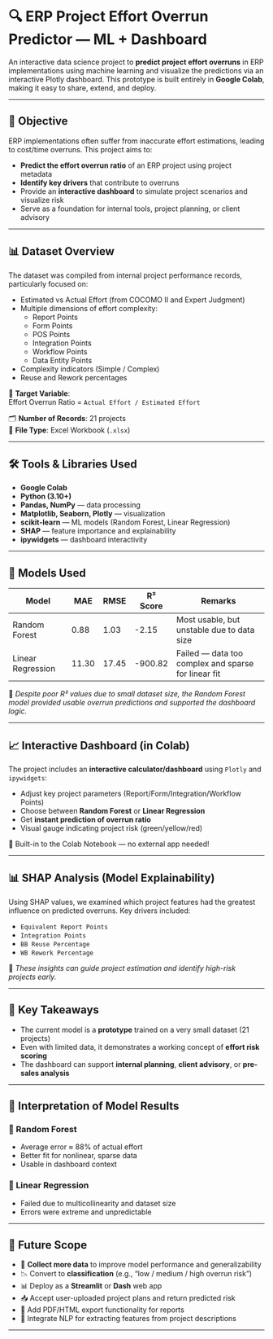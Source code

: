 # 🔍 ERP Project Effort Overrun Predictor — ML + Dashboard 

An interactive data science project to **predict project effort overruns** in ERP implementations using machine learning and visualize the predictions via an interactive Plotly dashboard. This prototype is built entirely in **Google Colab**, making it easy to share, extend, and deploy.

---

## 📌 Objective

ERP implementations often suffer from inaccurate effort estimations, leading to cost/time overruns. This project aims to:

- **Predict the effort overrun ratio** of an ERP project using project metadata
- **Identify key drivers** that contribute to overruns
- Provide an **interactive dashboard** to simulate project scenarios and visualize risk
- Serve as a foundation for internal tools, project planning, or client advisory

---

## 📊 Dataset Overview

The dataset was compiled from internal project performance records, particularly focused on:

- Estimated vs Actual Effort (from COCOMO II and Expert Judgment)
- Multiple dimensions of effort complexity:
  - Report Points
  - Form Points
  - POS Points
  - Integration Points
  - Workflow Points
  - Data Entity Points
- Complexity indicators (Simple / Complex)
- Reuse and Rework percentages

🧮 **Target Variable**:  
Effort Overrun Ratio = `Actual Effort / Estimated Effort`

🗂 **Number of Records**: 21 projects  
🧾 **File Type**: Excel Workbook (`.xlsx`)

---

## 🛠️ Tools & Libraries Used

- **Google Colab**
- **Python (3.10+)**
- **Pandas, NumPy** — data processing
- **Matplotlib, Seaborn, Plotly** — visualization
- **scikit-learn** — ML models (Random Forest, Linear Regression)
- **SHAP** — feature importance and explainability
- **ipywidgets** — dashboard interactivity

---

## 🤖 Models Used

| Model              | MAE    | RMSE   | R² Score   | Remarks |
|-------------------|--------|--------|------------|---------|
| Random Forest      | 0.88   | 1.03   | -2.15      | Most usable, but unstable due to data size |
| Linear Regression  | 11.30  | 17.45  | -900.82    | Failed — data too complex and sparse for linear fit |

📌 *Despite poor R² values due to small dataset size, the Random Forest model provided usable overrun predictions and supported the dashboard logic.*

---

## 📈 Interactive Dashboard (in Colab)

The project includes an **interactive calculator/dashboard** using `Plotly` and `ipywidgets`:

- Adjust key project parameters (Report/Form/Integration/Workflow Points)
- Choose between **Random Forest** or **Linear Regression**
- Get **instant prediction of overrun ratio**
- Visual gauge indicating project risk (green/yellow/red)

🔧 Built-in to the Colab Notebook — no external app needed!

---

## 📊 SHAP Analysis (Model Explainability)

Using SHAP values, we examined which project features had the greatest influence on predicted overruns. Key drivers included:

- `Equivalent Report Points`
- `Integration Points`
- `BB Reuse Percentage`
- `WB Rework Percentage`

📌 *These insights can guide project estimation and identify high-risk projects early.*

---

## 📌 Key Takeaways

- The current model is a **prototype** trained on a very small dataset (21 projects)
- Even with limited data, it demonstrates a working concept of **effort risk scoring**
- The dashboard can support **internal planning**, **client advisory**, or **pre-sales analysis**

---

## 📍 Interpretation of Model Results

### 🔷 Random Forest
- Average error ≈ 88% of actual effort
- Better fit for nonlinear, sparse data
- Usable in dashboard context

### 🔶 Linear Regression
- Failed due to multicollinearity and dataset size
- Errors were extreme and unpredictable

---

## 🔮 Future Scope

- 🔄 **Collect more data** to improve model performance and generalizability
- 📉 Convert to **classification** (e.g., “low / medium / high overrun risk”)
- 📊 Deploy as a **Streamlit** or **Dash** web app
- 📥 Accept user-uploaded project plans and return predicted risk
- 📘 Add PDF/HTML export functionality for reports
- 💬 Integrate NLP for extracting features from project descriptions

---

